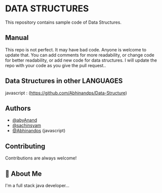 
# DATA STRUCTURES

This repository contains sample code of Data Structures. 



 


## Manual

This repo is not perfect. It may have bad code. Anyone is welcome to update that. You can add comments for more readability, or change code for better readability, or add new code for data structures. I will update the repo with your code as you give the pull request..

## Data Structures in other LANGUAGES

 javascript : (https://github.com/Abhinandps/Data-Structure)


## Authors

- [@abyAnand](https://github.com/abyAnand)
- [@sachinsyam](https://github.com/sachinsyam)
- [@Abhinandps](https://github.com/Abhinandps) (javascript)





## Contributing

Contributions are always welcome!




## 🚀 About Me
I'm a full stack java developer...

